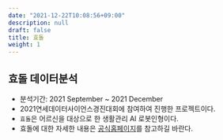 ```yaml
---
date: "2021-12-22T10:08:56+09:00"
description: null
draft: false
title: 효돌
weight: 1
---
```


## 효돌 데이터분석
- 분석기간: 2021 September ~ 2021 December
- 2021연세데이터사이언스경진대회에 참여하여 진행한 프로젝트이다.
- `효돌`은 어르신을 대상으로 한 생활관리 AI 로봇인형이다.
- 효돌에 대한 자세한 내용은 [공식홈페이지](https://hyodol.com)를 참고하길 바란다.